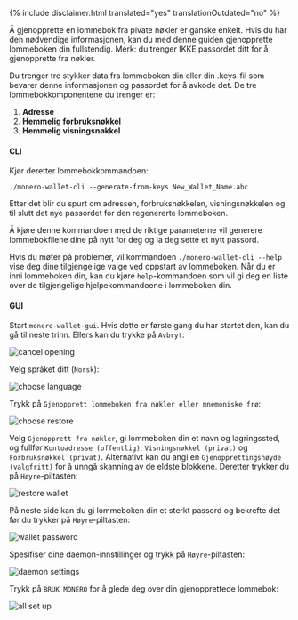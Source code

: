 {% include disclaimer.html translated="yes" translationOutdated="no" %}

Å gjenopprette en lommebok fra pivate nøkler er ganske enkelt. Hvis du har den nødvendige informasjonen, kan du med denne guiden gjenopprette lommeboken din fullstendig. Merk: du trenger IKKE passordet ditt for å gjenopprette fra nøkler.

Du trenger tre stykker data fra lommeboken din eller din .keys-fil som bevarer denne informasjonen og passordet for å avkode det. De tre lommebokkomponentene du trenger er:

1. **Adresse**
2. **Hemmelig forbruksnøkkel**
3. **Hemmelig visningsnøkkel**


#### CLI

Kjør deretter lommebokkommandoen:

`./monero-wallet-cli --generate-from-keys New_Wallet_Name.abc`

Etter det blir du spurt om adressen, forbruksnøkkelen, visningsnøkkelen og til slutt det nye passordet for den regenererte lommeboken.

Å kjøre denne kommandoen med de riktige parameterne vil generere lommebokfilene dine på nytt for deg og la deg sette et nytt passord.

Hvis du møter på problemer, vil kommandoen `./monero-wallet-cli --help` vise deg dine tilgjengelige valge ved oppstart av lommeboken. Når du er inni lommeboken din, kan du kjøre `help`-kommandoen som vil gi deg en liste over de tilgjengelige hjelpekommandoene i lommeboken din.

#### GUI

Start `monero-wallet-gui`. Hvis dette er første gang du har startet den, kan du gå til neste trinn. Ellers kan du trykke på `Avbryt`:

![cancel opening](/img/resources/user-guides/en/restore_from_keys/cancel-opening.png)

Velg språket ditt (`Norsk`):

![choose language](/img/resources/user-guides/en/restore_from_keys/choose-language.png)

Trykk på `Gjenopprett lommeboken fra nøkler eller mnemoniske frø`:

![choose restore](/img/resources/user-guides/en/restore_from_keys/choose-restore.png)

Velg `Gjenopprett fra nøkler`, gi lommeboken din et navn og lagringssted, og fullfør `Kontoadresse (offentlig)`, `Visningsnøkkel (privat)` og `Forbruksnøkkel (privat)`. Alternativt kan du angi en `Gjenopprettingshøyde (valgfritt)` for å unngå skanning av de eldste blokkene. Deretter trykker du på `Høyre`-piltasten:

![restore wallet](/img/resources/user-guides/en/restore_from_keys/restore-wallet.png)

På neste side kan du gi lommeboken din et sterkt passord og bekrefte det før du trykker på `Høyre`-piltasten:

![wallet password](/img/resources/user-guides/en/restore_from_keys/wallet-password.png)

Spesifiser dine daemon-innstillinger og trykk på `Høyre`-piltasten:

![daemon settings](/img/resources/user-guides/en/restore_from_keys/daemon-settings.png)

Trykk på `BRUK MONERO` for å glede deg over din gjenopprettede lommebok:

![all set up](/img/resources/user-guides/en/restore_from_keys/all-set-up.png)
